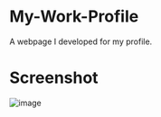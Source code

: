 # My-Work-Profile


A webpage I developed for my profile.


# Screenshot

![image](https://user-images.githubusercontent.com/120456100/207692284-560b9cdd-8415-4bc8-80f4-b1fb5bb225b8.png)

